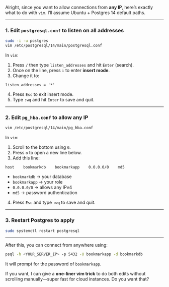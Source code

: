 
Alright, since you want to allow connections from **any IP**, here’s exactly what to do with `vim`. I’ll assume Ubuntu + Postgres 14 default paths.

---

### 1. Edit `postgresql.conf` to listen on all addresses

```bash
sudo -i -u postgres
vim /etc/postgresql/14/main/postgresql.conf
```

In `vim`:

1. Press `/` then type `listen_addresses` and hit `Enter` (search).
2. Once on the line, press `i` to enter **insert mode**.
3. Change it to:

```
listen_addresses = '*'
```

4. Press `Esc` to exit insert mode.
5. Type `:wq` and hit `Enter` to save and quit.

---

### 2. Edit `pg_hba.conf` to allow any IP

```bash
vim /etc/postgresql/14/main/pg_hba.conf
```

In `vim`:

1. Scroll to the bottom using `G`.
2. Press `o` to open a new line below.
3. Add this line:

```
host    bookmarkdb    bookmarkapp    0.0.0.0/0    md5
```

* `bookmarkdb` → your database
* `bookmarkapp` → your role
* `0.0.0.0/0` → allows any IPv4
* `md5` → password authentication

4. Press `Esc` and type `:wq` to save and quit.

---

### 3. Restart Postgres to apply

```bash
sudo systemctl restart postgresql
```

---

After this, you can connect from anywhere using:

```bash
psql -h <YOUR_SERVER_IP> -p 5432 -U bookmarkapp -d bookmarkdb
```

It will prompt for the password of `bookmarkapp`.

If you want, I can give a **one-liner vim trick** to do both edits without scrolling manually—super fast for cloud instances. Do you want that?
